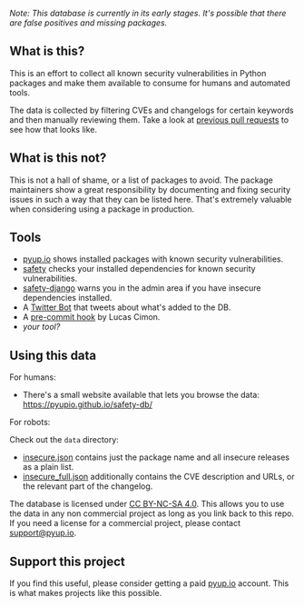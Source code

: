 *Note: This database is currently in its early stages. It's possible that there are false positives and missing packages.*

## What is this?

This is an effort to collect all known security vulnerabilities in Python packages and make them available to consume for humans and automated tools.

The data is collected by filtering CVEs and changelogs for certain keywords and then manually reviewing them. Take a look at [previous pull requests](https://github.com/pyupio/safety-db/pulls) to see how that looks like.

## What is this not?

This is not a hall of shame, or a list of packages to avoid. The package maintainers show a great responsibility by documenting and fixing security issues in such a way that they can be listed here. That's extremely valuable when considering using a package in production.

## Tools

- [pyup.io](https://pyup.io) shows installed packages with known security vulnerabilities.
- [safety](https://github.com/pyupio/safety) checks your installed dependencies for known security vulnerabilities.
- [safety-django](https://github.com/pyupio/safety-django) warns you in the admin area if you have insecure dependencies installed.
- A [Twitter Bot](https://twitter.com/python_safety) that tweets about what's added to the DB.
- A [pre-commit hook](https://github.com/Lucas-C/pre-commit-hooks-safety) by Lucas Cimon.
- *your tool?*

## Using this data

For humans:

- There's a small website available that lets you browse the data: https://pyupio.github.io/safety-db/

For robots:

Check out the `data` directory:

- [insecure.json](https://github.com/pyupio/safety-db/blob/master/data/insecure.json) contains just the package name and all insecure releases as a plain list.
- [insecure_full.json](https://github.com/pyupio/safety-db/blob/master/data/insecure_full.json) additionally contains the CVE description and URLs, or the relevant part of the changelog.

The database is licensed under [CC BY-NC-SA 4.0](https://creativecommons.org/licenses/by-nc-sa/4.0/). This allows you to use the data in any non commercial project as long as you link back to this repo. If you need a license for a commercial project, please contact support@pyup.io.

## Support this project

If you find this useful, please consider getting a paid [pyup.io](https://pyup.io) account. This is what makes projects like this possible.
